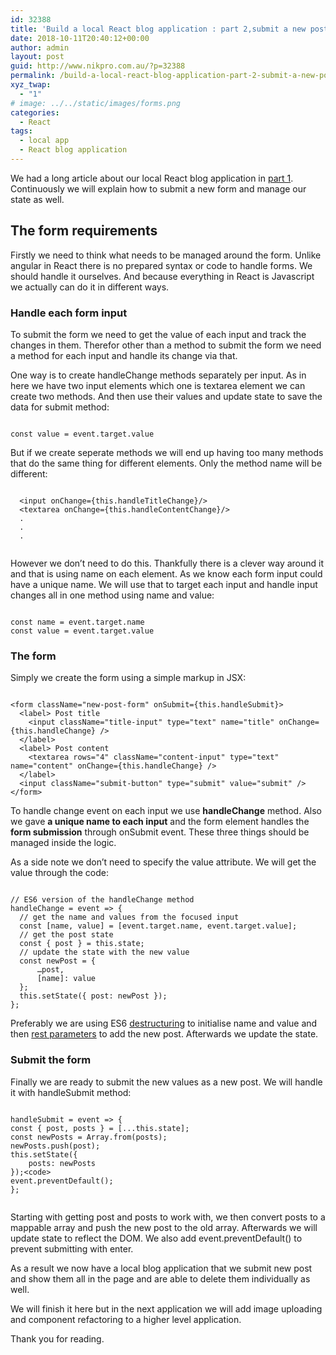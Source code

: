 ```yaml
---
id: 32388
title: 'Build a local React blog application : part 2,submit a new post'
date: 2018-10-11T20:40:12+00:00
author: admin
layout: post
guid: http://www.nikpro.com.au/?p=32388
permalink: /build-a-local-react-blog-application-part-2-submit-a-new-post/
xyz_twap:
  - "1"
# image: ../../static/images/forms.png
categories:
  - React
tags:
  - local app
  - React blog application
---
```

We had a long article about our local React blog application in [part 1](http://www.nikpro.com.au/build-a-local-react-blog-application-part-1/). Continuously we will explain how to submit a new form and manage our state as well.

## The form requirements

Firstly we need to think what needs to be managed around the form. Unlike angular in React there is no prepared syntax or code to handle forms. We should handle it ourselves. And because everything in React is Javascript we actually can do it in different ways.

### Handle each form input

To submit the form we need to get the value of each input and track the changes in them. Therefor other than a method to submit the form we need a method for each input and handle its change via that.

One way is to create handleChange methods separately per input. As in here we have two input elements which one is textarea element we can create two methods. And then use their values and update state to save the data for submit method:


```

const value = event.target.value

```


But if we create seperate methods we will end up having too many methods that do the same thing for different elements. Only the method name will be different:


```

  <input onChange={this.handleTitleChange}/>
  <textarea onChange={this.handleContentChange}/>
  .
  .
  .
  

```


However we don&#8217;t need to do this. Thankfully there is a clever way around it and that is using name on each element. As we know each form input could have a unique name. We will use that to target each input and handle input changes all in one method using name and value:


```

const name = event.target.name
const value = event.target.value

```


### The form

Simply we create the form using a simple markup in JSX:


```

<form className="new-post-form" onSubmit={this.handleSubmit}>
  <label> Post title
    <input className="title-input" type="text" name="title" onChange={this.handleChange} />
  </label>
  <label> Post content
    <textarea rows="4" className="content-input" type="text" name="content" onChange={this.handleChange} />
  </label>
  <input className="submit-button" type="submit" value="submit" />
</form>

```


To handle change event on each input we use **handleChange** method. Also we gave **a unique name to each input** and the form element handles the **form submission** through onSubmit event. These three things should be managed inside the logic. 

As a side note we don&#8217;t need to specify the value attribute. We will get the value through the code:


```

// ES6 version of the handleChange method
handleChange = event => {
  // get the name and values from the focused input
  const [name, value] = [event.target.name, event.target.value];
  // get the post state
  const { post } = this.state;
  // update the state with the new value
  const newPost = {
      …post,
      [name]: value
  };
  this.setState({ post: newPost });
};

```


Preferably we are using ES6 [destructuring](http://www.nikpro.com.au/using-es6-destructuring-in-react-application-codes/) to initialise name and value and then [rest parameters](http://www.nikpro.com.au/javascript-es6-modern-rest-parameters-are-explained-with-examples/) to add the new post. Afterwards we update the state.

### Submit the form

Finally we are ready to submit the new values as a new post. We will handle it with handleSubmit method:



```

handleSubmit = event => {
const { post, posts } = [...this.state];
const newPosts = Array.from(posts);
newPosts.push(post);
this.setState({
    posts: newPosts
});<code>
event.preventDefault();
};


```


Starting with getting  post and posts to work with, we then convert posts to a mappable array and push the new post to the old array. Afterwards we will update state to reflect the DOM. We also add event.preventDefault() to prevent submitting with enter.

As a result we now have a local blog application that we submit new post and show them all in the page and are able to delete them individually as well. 

We will finish it here but in the next application we will add image uploading and component refactoring to a higher level application. 

Thank you for reading.
